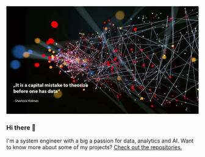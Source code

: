 <img src="https://github.com/0LIFR1/0LIFR1/blob/main/github_profile_header_quote.jpg">

### Hi there 👋

I'm a system engineer with a big a passion for data, analytics and AI. Want to know more about some of my projects? [Check out the repositories.](https://github.com/0LIFR1?tab=repositories)

<!--
**0LIFR1/0LIFR1** is a ✨ _special_ ✨ repository because its `README.md` (this file) appears on your GitHub profile.

Here are some ideas to get you started:

- 🔭 I’m currently working on ...
- 🌱 I’m currently learning ...
- 👯 I’m looking to collaborate on ...
- 🤔 I’m looking for help with ...
- 💬 Ask me about ...
- 📫 How to reach me: ...
- 😄 Pronouns: ...
- ⚡ Fun fact: ...
-->
